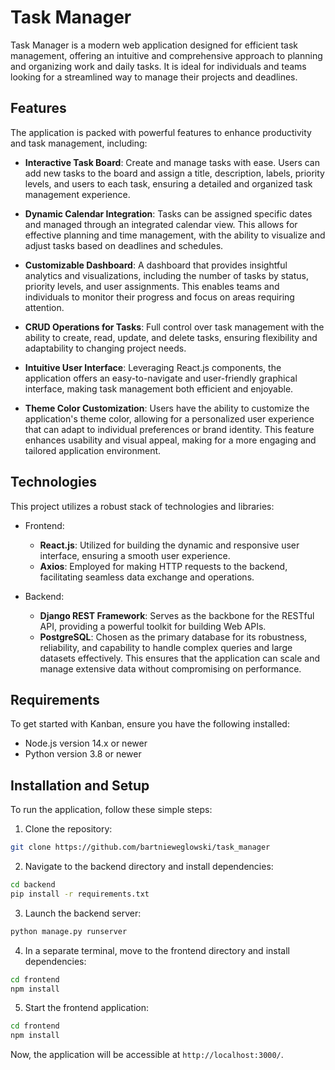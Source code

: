 # Task Manager

Task Manager is a modern web application designed for efficient task management, offering an intuitive and comprehensive approach to planning and organizing work and daily tasks. It is ideal for individuals and teams looking for a streamlined way to manage their projects and deadlines.

## Features

The application is packed with powerful features to enhance productivity and task management, including:

- **Interactive Task Board**: Create and manage tasks with ease. Users can add new tasks to the board and assign a title, description, labels, priority levels, and users to each task, ensuring a detailed and organized task management experience.
  
- **Dynamic Calendar Integration**: Tasks can be assigned specific dates and managed through an integrated calendar view. This allows for effective planning and time management, with the ability to visualize and adjust tasks based on deadlines and schedules.
  
- **Customizable Dashboard**: A dashboard that provides insightful analytics and visualizations, including the number of tasks by status, priority levels, and user assignments. This enables teams and individuals to monitor their progress and focus on areas requiring attention.
  
- **CRUD Operations for Tasks**: Full control over task management with the ability to create, read, update, and delete tasks, ensuring flexibility and adaptability to changing project needs.
  
- **Intuitive User Interface**: Leveraging React.js components, the application offers an easy-to-navigate and user-friendly graphical interface, making task management both efficient and enjoyable.

- **Theme Color Customization**: Users have the ability to customize the application's theme color, allowing for a personalized user experience that can adapt to individual preferences or brand identity. This feature enhances usability and visual appeal, making for a more engaging and tailored application environment.

## Technologies

This project utilizes a robust stack of technologies and libraries:

- Frontend:
  - **React.js**: Utilized for building the dynamic and responsive user interface, ensuring a smooth user experience.
  - **Axios**: Employed for making HTTP requests to the backend, facilitating seamless data exchange and operations.

- Backend:
  - **Django REST Framework**: Serves as the backbone for the RESTful API, providing a powerful toolkit for building Web APIs.
  - **PostgreSQL**: Chosen as the primary database for its robustness, reliability, and capability to handle complex queries and large datasets effectively. This ensures that the application can scale and manage extensive data without compromising on performance.


## Requirements

To get started with Kanban, ensure you have the following installed:

- Node.js version 14.x or newer
- Python version 3.8 or newer

## Installation and Setup

To run the application, follow these simple steps:

1. Clone the repository:
```bash
git clone https://github.com/bartnieweglowski/task_manager
```
2. Navigate to the backend directory and install dependencies:
```bash
cd backend
pip install -r requirements.txt
```
3. Launch the backend server:
```bash
python manage.py runserver
```
4. In a separate terminal, move to the frontend directory and install dependencies:
```bash
cd frontend
npm install
```
5. Start the frontend application:
```bash
cd frontend
npm install
```
Now, the application will be accessible at `http://localhost:3000/`.

